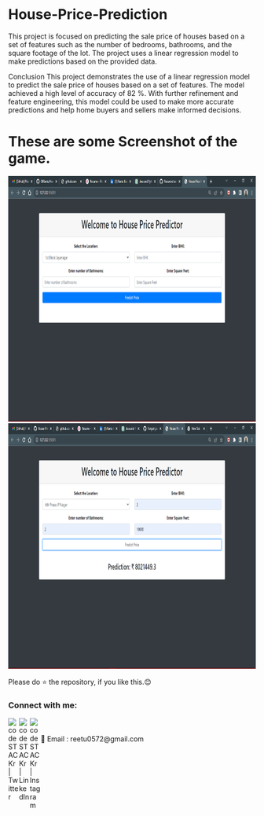 # House-Price-Prediction


This project is focused on predicting the sale price of houses based on a set of features such as the number of bedrooms, bathrooms, and the square footage of the lot. The project uses a linear regression model to make predictions based on the provided data.

Conclusion This project demonstrates the use of a linear regression model to predict the sale price of houses based on a set of features. The model achieved a high level of accuracy of 82 %. With further refinement and feature engineering, this model could be used to make more accurate predictions and help home buyers and sellers make informed decisions.




# These are some Screenshot of the game.

<img src="https://github.com/06Reetu/House-Price-Prediction/blob/main/Screenshot/Screenshot%20(878).png" alt="alt text" height=500 width="700"/>   

<img src="https://github.com/06Reetu/House-Price-Prediction/blob/main/Screenshot/Screenshot%20(879).png" alt="alt text" height=500 width="700"/>   


Please do ⭐ the repository, if you like this.😊


### Connect with me:


[<img align="left" alt="codeSTACKr | Twitter" width="22px" src="https://cdn.jsdelivr.net/npm/simple-icons@v3/icons/twitter.svg" />][twitter]
[<img align="left" alt="codeSTACKr | LinkedIn" width="22px" src="https://cdn.jsdelivr.net/npm/simple-icons@v3/icons/linkedin.svg" />][linkedin]
[<img align="left" alt="codeSTACKr | Instagram" width="22px" src="https://cdn.jsdelivr.net/npm/simple-icons@v3/icons/instagram.svg" />][instagram]

<br />

<br />
 📧 Email : reetu0572@gmail.com





[twitter]: https://twitter.com/Reetu23403806
[instagram]: https://www.instagram.com/_imreetumehra_/
[linkedin]: https://www.linkedin.com/in/reetu-kumari-304788209/

